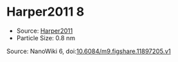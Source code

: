 <a name="material" />

# Harper2011 8
<script type="application/ld+json">
  {
    "@context": "https://schema.org/",
    "@type": "ChemicalSubstance",
    "@id": "https://egonw.github.io/nanowiki/nanowiki98.html#material",
    "http://purl.org/dc/terms/conformsTo":
      {
        "@type": "CreativeWork",
        "@id": "https://bioschemas.org/profiles/ChemicalSubstance/0.4-RELEASE/"
      },
    "identfier": "98",
    "name": "Harper2011 8",
    "url": "https://egonw.github.io/nanowiki/nanowiki98.html#material",
    "sameAs": "http://127.0.0.1/mediawiki/index.php/Special:URIResolver/Harper2011_8"
  }
</script>


* Source: [Harper2011](articleHarper2011.md)
* Particle Size: 0.8 nm


Source: NanoWiki 6, doi:[10.6084/m9.figshare.11897205.v1](https://doi.org/10.6084/m9.figshare.11897205.v1)
